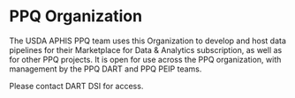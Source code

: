 # PPQ Organization
The USDA APHIS PPQ team uses this Organization to develop and host data pipelines for their Marketplace for Data & Analytics subscription, as well as for other PPQ projects. It is open for use across the PPQ organization, with management by the PPQ DART and PPQ PEIP teams.

Please contact DART DSI for access.
